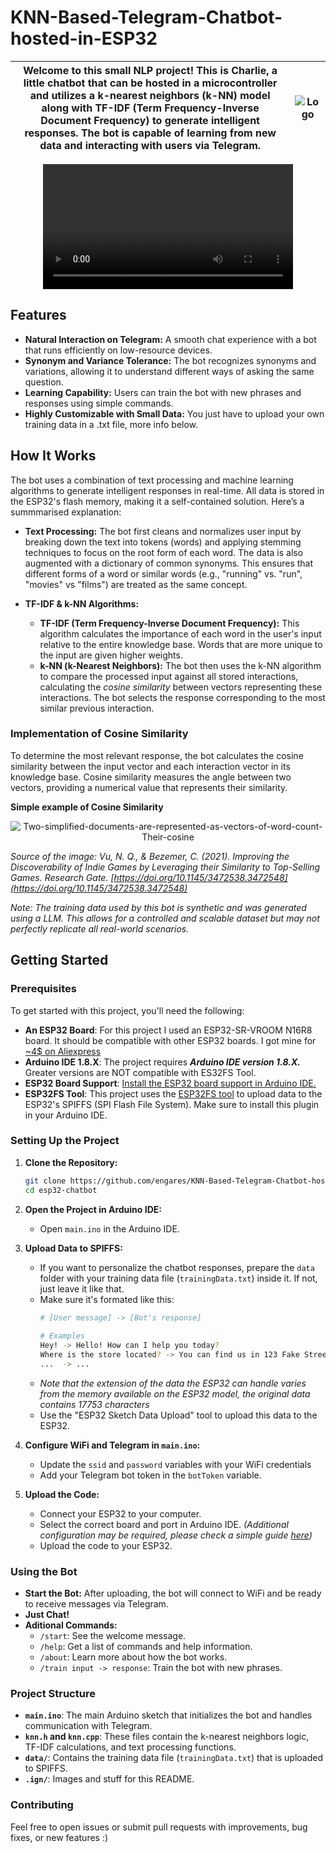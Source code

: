 # KNN-Based-Telegram-Chatbot-hosted-in-ESP32

| Welcome to this small NLP project! This is Charlie, a little chatbot that can be hosted in a microcontroller and utilizes a k-nearest neighbors (k-NN) model along with TF-IDF (Term Frequency-Inverse Document Frequency) to generate intelligent responses. The bot is capable of learning from new data and interacting with users via Telegram. | ![Logo](https://github.com/user-attachments/assets/14cd1647-8e75-4963-bdc9-239a65828505) |
|-----------------------------------------------------------------------------------------------------------------------------------------------------------------------------------------------------------------------------------------------------------------|----------------------------------------------------------------|

<div align="center">
  <video src="https://github.com/user-attachments/assets/0a645983-165f-4615-9b0f-7f11725a200e" width="400" />
</div>

## Features
- **Natural Interaction on Telegram:** A smooth chat experience with a bot that runs efficiently on low-resource devices.
- **Synonym and Variance Tolerance:** The bot recognizes synonyms and variations, allowing it to understand different ways of asking the same question.
- **Learning Capability:** Users can train the bot with new phrases and responses using simple commands.
- **Highly Customizable with Small Data:** You just have to upload your own training data in a .txt file, more info below.

## How It Works

The bot uses a combination of text processing and machine learning algorithms to generate intelligent responses in real-time. All data is stored in the ESP32's flash memory, making it a self-contained solution. Here’s a summmarised explanation:

- **Text Processing:** The bot first cleans and normalizes user input by breaking down the text into tokens (words) and applying stemming techniques to focus on the root form of each word. The data is also augmented with a dictionary of common synonyms. This ensures that different forms of a word or similar words (e.g., "running" vs. "run", "movies" vs "films") are treated as the same concept.

- **TF-IDF & k-NN Algorithms:** 
  - **TF-IDF (Term Frequency-Inverse Document Frequency):** This algorithm calculates the importance of each word in the user's input relative to the entire knowledge base. Words that are more unique to the input are given higher weights.
  - **k-NN (k-Nearest Neighbors):** The bot then uses the k-NN algorithm to compare the processed input against all stored interactions, calculating the *cosine similarity* between vectors representing these interactions. The bot selects the response corresponding to the most similar previous interaction.

### Implementation of Cosine Similarity

To determine the most relevant response, the bot calculates the cosine similarity between the input vector and each interaction vector in its knowledge base. Cosine similarity measures the angle between two vectors, providing a numerical value that represents their similarity.

**Simple example of Cosine Similarity**
<p align="center">
  <img src="https://github.com/user-attachments/assets/c76f036a-48a3-412c-ab8d-c5bc4d35f176" alt="Two-simplified-documents-are-represented-as-vectors-of-word-count-Their-cosine">
</p>

*Source of the image: Vu, N. Q., & Bezemer, C. (2021). Improving the Discoverability of Indie Games by Leveraging their Similarity to Top-Selling Games. Research Gate. [https://doi.org/10.1145/3472538.3472548](https://doi.org/10.1145/3472538.3472548)*

*Note: The training data used by this bot is synthetic and was generated using a LLM. This allows for a controlled and scalable dataset but may not perfectly replicate all real-world scenarios.*


## Getting Started

### Prerequisites

To get started with this project, you'll need the following:

- **An ESP32 Board**: For this project I used an ESP32-SR-VROOM N16R8 board.
  It should be compatible with other ESP32 boards. I got mine for [~4$ on Aliexpress](https://es.aliexpress.com/item/1005006716318106.html?srcSns=sns_Copy&sourceType=570&spreadType=socialShare&bizType=ProductDetail&social_params=60746885794&aff_fcid=410ea7705d764e55ab1ae1ab0cc71776-1723747881531-02552-_EvqHskt&tt=MG&aff_fsk=_EvqHskt&aff_platform=default&sk=_EvqHskt&aff_trace_key=410ea7705d764e55ab1ae1ab0cc71776-1723747881531-02552-_EvqHskt&shareId=60746885794&businessType=ProductDetail&platform=AE&terminal_id=12ba69b1bfa641daad13ae1e7a9b015b&afSmartRedirect=y&gatewayAdapt=glo2esp)
- **Arduino IDE 1.8.X**: The project requires ***Arduino IDE version 1.8.X.*** Greater versions are NOT compatible with ES32FS Tool.
- **ESP32 Board Support**: [Install the ESP32 board support in Arduino IDE.](https://docs.espressif.com/projects/arduino-esp32/en/latest/installing.html) 
- **ESP32FS Tool**: This project uses the [ESP32FS tool](https://github.com/me-no-dev/arduino-esp32fs-plugin) to upload data to the ESP32's SPIFFS (SPI Flash File System). Make sure to install this plugin in your Arduino IDE.

### Setting Up the Project

1. **Clone the Repository:**

    ```bash
    git clone https://github.com/engares/KNN-Based-Telegram-Chatbot-hosted-in-ESP32.git
    cd esp32-chatbot
    ```

2. **Open the Project in Arduino IDE:**
    - Open `main.ino` in the Arduino IDE.

3. **Upload Data to SPIFFS:**
    - If you want to personalize the chatbot responses, prepare the `data` folder with your training data file (`trainingData.txt`) inside it. If not, just leave it like that. 
    - Make sure it's formated like this:
      ```bash
      # [User message] -> [Bot's response]
    
      # Examples
      Hey! -> Hello! How can I help you today? 
      Where is the store located? -> You can find us in 123 Fake Street.
      ...  -> ...
       ```
    - *Note that the extension of the data the ESP32 can handle varies from the memory available on the ESP32 model, the original data contains 17753 characters*
    - Use the "ESP32 Sketch Data Upload" tool to upload this data to the ESP32.

5. **Configure WiFi and Telegram in `main.ino`:**
    - Update the `ssid` and `password` variables with your WiFi credentials 
    - Add your Telegram bot token in the `botToken` variable.

6. **Upload the Code:**
    - Connect your ESP32 to your computer.
    - Select the correct board and port in Arduino IDE. *(Additional configuration may be required, please check a simple guide [here](https://lastminuteengineers.com/esp32-arduino-ide-tutorial/))*
    - Upload the code to your ESP32.

### Using the Bot

- **Start the Bot:** After uploading, the bot will connect to WiFi and be ready to receive messages via Telegram.
- **Just Chat!** 
- **Aditional Commands:**
  - `/start`: See the welcome message.
  - `/help`: Get a list of commands and help information.
  - `/about`: Learn more about how the bot works.
  - `/train input -> response`: Train the bot with new phrases.

### Project Structure

- **`main.ino`**: The main Arduino sketch that initializes the bot and handles communication with Telegram.
- **`knn.h` and `knn.cpp`**: These files contain the k-nearest neighbors logic, TF-IDF calculations, and text processing functions.
- **`data/`**: Contains the training data file (`trainingData.txt`) that is uploaded to SPIFFS.
- **`.ign/`**: Images and stuff for this README.
  
### Contributing
Feel free to open issues or submit pull requests with improvements, bug fixes, or new features :) 


